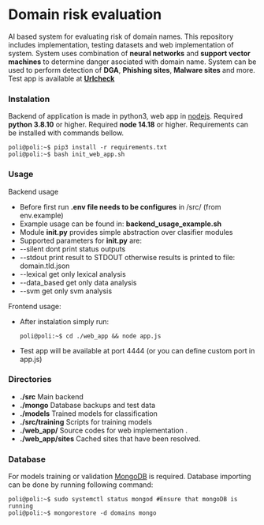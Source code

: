 # Domain risk evaluation
AI based system for evaluating risk of domain names. This repository includes implementation, testing datasets and web implementation of system. System uses combination of **neural networks** and **support vector machines** to determine danger asociated with domain name. System can be used to perform detection of **DGA**, **Phishing sites**, **Malware sites** and more. 
Test app is available at **[Urlcheck](https://urlcheck.eu/)**
 

 ### Instalation
Backend of application is made in python3, web app in [nodejs]( https://nodejs.org/en/).
Required **python 3.8.10** or higher.
Required **node 14.18** or higher.
Requirements can be installed with commands bellow.
```console
poli@poli:~$ pip3 install -r requirements.txt
poli@poli:~$ bash init_web_app.sh
```

### Usage
Backend usage
- Before first run **.env file needs to be configures** in /src/ (from env.example)
- Example usage can be found in: **backend_usage_example.sh**
- Module **init.py** provides simple abstraction over clasifier modules
- Supported parameters for **init.py** are:
- --silent dont print status outputs
- --stdout print result to STDOUT otherwise results is printed to file: domain.tld.json
- --lexical get only lexical analysis
- --data_based get only data analysis
- --svm get only svm analysis

Frontend usage:
 - After instalation simply run:
    ```console
    poli@poli:~$ cd ./web_app && node app.js
    ```
 - Test app will be available at port 4444 (or you can define custom port in app.js)


### Directories
- **./src** Main backend
- **./mongo** Database backups and test data
- **./models** Trained models for classification
- **./src/training**  Scripts for training models
- **./web_app/** Source codes for web implementation .
- **./web_app/sites** Cached sites that have been resolved.

### Database
For models training or validation [MongoDB](https://www.mongodb.com/) is required. Database importing can be done by running following command:
```console
poli@poli:~$ sudo systemctl status mongod #Ensure that mongoDB is running
poli@poli:~$ mongorestore -d domains mongo
```

